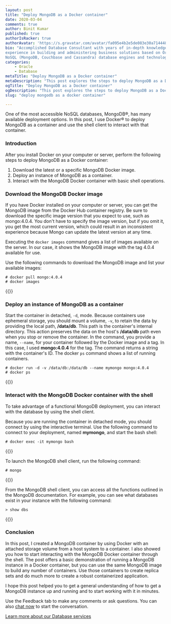 ```yaml
---
layout: post
title: "Deploy MongoDB as a Docker container"
date: 2020-03-04
comments: true
author: Binit Kumar
published: true
authorIsRacker: true
authorAvatar: 'https://s.gravatar.com/avatar/fa095e4b2e5de083e30a714448e71451'
bio: "Accomplished Database Consultant with years of in-depth knowledge and
experience in building and administering business solutions based on Oracle and
NoSQL (MongoDB, Couchbase and Cassandra) database engines and technologies."
categories:
    - Oracle
    - Database
metaTitle: "Deploy MongoDB as a Docker container"
metaDescription: "This post explores the steps to deploy MongoDB as a Docker container."
ogTitle: "Deploy MongoDB as a Docker container"
ogDescription: "This post explores the steps to deploy MongoDB as a Docker container."
slug: "deploy mongodb as a docker container" 

---
```

One of the most accessible NoSQL databases, MongoDB&reg;, has many available
deployment options. In this post, I use Docker&reg; to deploy MongoDB as a
container and use the shell client to interact with that container.

<!--more-->

### Introduction

After you install Docker on your computer or server, perform the following steps
to deploy MongoDB as a Docker container:

1.	Download the latest or a specific MongoDB Docker image.
2.	Deploy an instance of MongoDB as a container.
3.	Interact with the MongoDB Docker container with basic shell operations.

### Download the MongoDB Docker image

If you have Docker installed on your computer or server, you can get the MongoDB
image from the Docker Hub container registry. Be sure to download the specific
image version that you expect to use, such as mongo:4.0.4. You don't have to
specify the image version, but if you omit it, you get the most current version,
which could result in an inconsistent experience because Mongo can update the
latest version at any time.

Executing the `docker images` command gives a list of images available on the
server. In our case, it shows the MongoDB image with the tag 4.0.4 available for
use.

Use the following commands to download the MongoDB image and list your available
images:

    # docker pull mongo:4.0.4
    # docker images

{{<image src="Picture1.png" title="" alt="">}}

### Deploy an instance of MongoDB as a container

Start the container in detached, `-d`, mode. Because containers use ephemeral
storage, you should mount a volume, `-v`, to retain the data by providing the
local path, **/data/db**. This path is the container's internal directory. This
action preserves the data on the host's **/data/db** path even when you stop or
remove the container. In the command, you provide a name, `--name`, for your
container followed by the Docker image and a tag. In this case, I used
**mongo:4.0.4** for the tag. The command returns a string with the
container's ID. The docker `ps` command shows a list of running containers.

    # docker run -d -v /data/db:/data/db --name mymongo mongo:4.0.4
    # docker ps

{{<image src="Picture2.png" title="" alt="">}}

### Interact with the MongoDB Docker container with the shell

To take advantage of a functional MongoDB deployment, you can interact with
the database by using the shell client.

Because you are running the container in detached mode, you should connect by
using the interactive terminal. Use the following command to connect to your
deployment, named **mymongo**, and start the bash shell:

    # docker exec -it mymongo bash

{{<image src="Picture3.png" title="" alt="">}}

To launch the MongoDB shell client, run the following command:

    # mongo

{{<image src="Picture4.png" title="" alt="">}}

From the MongoDB shell client, you can access all the functions outlined in the
MongoDB documentation. For example, you can see what databases exist in your
instance with the following command:

    > show dbs

{{<image src="Picture5.png" title="" alt="">}}

### Conclusion

In this post, I created a MongoDB container by using Docker with an attached
storage volume from a host system to a container. I also showed you how to start
interacting with the MongoDB Docker container through the shell. The post offers
a basic demonstration of running a MongoDB instance in a Docker container, but
you can use the same MongoDB image to build any number of containers. Use those
containers to create replica sets and do much more to create a robust
containerized application.

I hope this post helped you to get a general understanding of how to get a
MongoDB instance up and running and to start working with it in minutes.

Use the Feedback tab to make any comments or ask questions. You can also
[chat now](https://www.rackspace.com/#chat) to start the conversation.

<a class="cta blue" id="cta" href="https://www.rackspace.com/dba-services">Learn more about our Database services</a>
